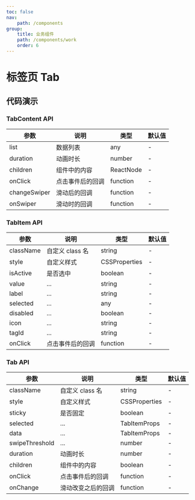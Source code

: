 ```yaml
---
toc: false
nav:
    path: /components
group:
    title: 业务组件
    path: /components/work
    order: 6
---
```


# 标签页 Tab

## 代码演示

<code src="./demo/index.tsx"></code>

### TabContent API

| 参数         | 说明             | 类型      | 默认值 |
| ------------ | ---------------- | --------- | ------ |
| list         | 数据列表         | any       | -      |
| duration     | 动画时长         | number    | -      |
| children     | 组件中的内容     | ReactNode | -      |
| onClick      | 点击事件后的回调 | function  | -      |
| changeSwiper | 滑动后的回调     | function  | -      |
| onSwiper     | 滑动时的回调     | function  | -      |

### TabItem API

| 参数      | 说明             | 类型          | 默认值 |
| --------- | ---------------- | ------------- | ------ |
| className | 自定义 class 名  | string        | -      |
| style     | 自定义样式       | CSSProperties | -      |
| isActive  | 是否选中         | boolean       | -      |
| value     | ...              | string        | -      |
| label     | ...              | string        | -      |
| selected  | ...              | any           | -      |
| disabled  | ...              | boolean       | -      |
| icon      | ...              | string        | -      |
| tagId     | ...              | string        | -      |
| onClick   | 点击事件后的回调 | function      | -      |

### Tab API

| 参数           | 说明               | 类型          | 默认值 |
| -------------- | ------------------ | ------------- | ------ |
| className      | 自定义 class 名    | string        | -      |
| style          | 自定义样式         | CSSProperties | -      |
| sticky         | 是否固定           | boolean       | -      |
| selected       | ...                | TabItemProps  | -      |
| data           | ...                | TabItemProps  | -      |
| swipeThreshold | ...                | number        | -      |
| duration       | 动画时长           | number        | -      |
| children       | 组件中的内容       | boolean       | -      |
| onClick        | 点击事件后的回调   | function      | -      |
| onChange       | 滑动改变之后的回调 | function      | -      |
